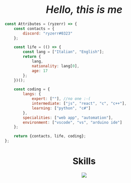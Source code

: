 # <div align="center" style="font-weight: 600;"> <font size="6">*Hello, this is me*</font> </h1>

```javascript
const Attributes = (ryzerr) => {
	const contacts = {
		discord: "ryzerr#0323"
	};

	const life = (() => {
		const lang = ["Italian", "English"];
		return {
			lang,
			nationality: lang[0],
			age: 17
		};
	})();

	const coding = {
		langs: {
			expert: [""], //no one :-(
			intermediate: ["js", "react", "c", "c++"],
			learning: ["python", "c#"]
		},
		specialities: ["web app", "automation"],
		environment: ["vscode", "vs", "arduino ide"]
	};

	return {contacts, life, coding};
};
```

# <div align="center">Skills</div>
<p align="center">
  <a href="https://skillicons.dev">
    <img src="https://skillicons.dev/icons?i=react,js,c,cpp,flutter,python,vscode,arduino,css,html" />
  </a>
</p>

<p href="https://discord.gg/onlp" align="center">
    <img alt="" src="https://github-readme-stats.vercel.app/api?username=ryzerrv2&theme=tokyonight&show_icons=true">
</p>
